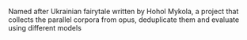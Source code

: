 Named after Ukrainian fairytale written by Hohol Mykola, a project that collects the parallel corpora from opus, deduplicate them and evaluate using different models
